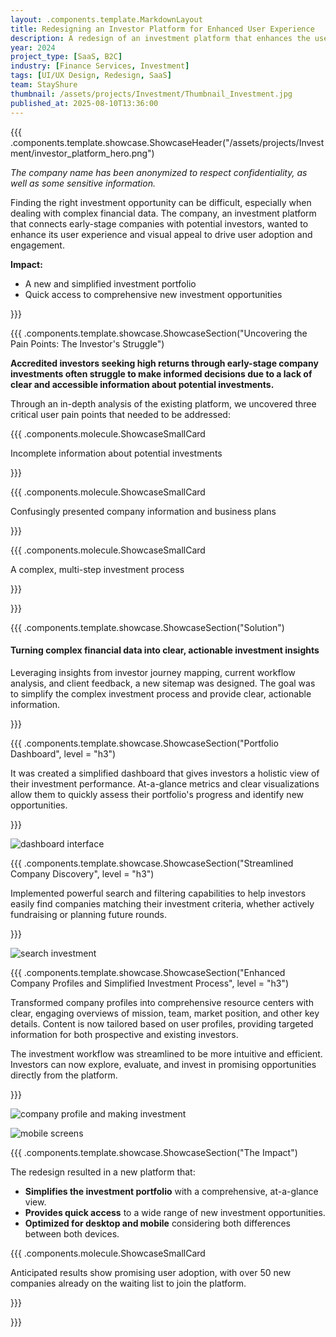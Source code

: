 ```yaml
---
layout: .components.template.MarkdownLayout
title: Redesigning an Investor Platform for Enhanced User Experience
description: A redesign of an investment platform that enhances the user experience
year: 2024
project_type: [SaaS, B2C]
industry: [Finance Services, Investment]
tags: [UI/UX Design, Redesign, SaaS]
team: StayShure
thumbnail: /assets/projects/Investment/Thumbnail_Investment.jpg
published_at: 2025-08-10T13:36:00
---
```


{{{ .components.template.showcase.ShowcaseHeader("/assets/projects/Investment/investor_platform_hero.png")

*The company name has been anonymized to respect confidentiality, as well as some sensitive information.*

Finding the right investment opportunity can be difficult, especially when dealing with complex financial data. The company, an investment platform that connects early-stage companies with potential investors, wanted to enhance its user experience and visual appeal to drive user adoption and engagement.

**Impact:**

- A new and simplified investment portfolio
- Quick access to comprehensive new investment opportunities

}}}

{{{ .components.template.showcase.ShowcaseSection("Uncovering the Pain Points: The Investor's Struggle")

**Accredited investors seeking high returns through early-stage company investments often struggle to make informed decisions due to a lack of clear and accessible information about potential investments.** 

Through an in-depth analysis of the existing platform, we uncovered three critical user pain points that needed to be addressed:

{{{ .components.molecule.ShowcaseSmallCard

Incomplete information about potential investments

}}}

{{{ .components.molecule.ShowcaseSmallCard

Confusingly presented company information and business plans

}}}

{{{ .components.molecule.ShowcaseSmallCard

A complex, multi-step investment process

}}}

}}}

{{{ .components.template.showcase.ShowcaseSection("Solution")

#### Turning complex financial data into clear, actionable investment insights

Leveraging insights from investor journey mapping, current workflow analysis, and client feedback, a new sitemap was designed. The goal was to simplify the complex investment process and provide clear, actionable information.

}}}

{{{ .components.template.showcase.ShowcaseSection("Portfolio Dashboard", level = "h3")

It was created a simplified dashboard that gives investors a holistic view of their investment performance. At-a-glance metrics and clear visualizations allow them to quickly assess their portfolio's progress and identify new opportunities.

}}}

![dashboard interface](/assets/projects/Investment/Dashboard_Investment.png)

{{{ .components.template.showcase.ShowcaseSection("Streamlined Company Discovery", level = "h3")

Implemented powerful search and filtering capabilities to help investors easily find companies matching their investment criteria, whether actively fundraising or planning future rounds.

}}}

![search investment](/assets/projects/Investment/Search_Investment.png)

{{{ .components.template.showcase.ShowcaseSection("Enhanced Company Profiles and Simplified Investment Process", level = "h3")

Transformed company profiles into comprehensive resource centers with clear, engaging overviews of mission, team, market position, and other key details. Content is now tailored based on user profiles, providing targeted information for both prospective and existing investors.

The investment workflow was streamlined to be more intuitive and efficient. Investors can now explore, evaluate, and invest in promising opportunities directly from the platform.

}}}


![company profile and making investment](/assets/projects/Investment/Company_Investment.png)

![mobile screens](/assets/projects/Investment/Mobile_Investment.png)


{{{ .components.template.showcase.ShowcaseSection("The Impact")

The redesign resulted in a new platform that:

- **Simplifies the investment portfolio** with a comprehensive, at-a-glance view.
- **Provides quick access** to a wide range of new investment opportunities.
- **Optimized for desktop and mobile** considering both differences between both devices.

{{{ .components.molecule.ShowcaseSmallCard

Anticipated results show promising user adoption, with over 50 new companies already on the waiting list to join the platform.

}}}


}}}
